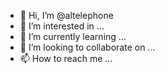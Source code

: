 - 👋 Hi, I’m @altelephone
- 👀 I’m interested in ...
- 🌱 I’m currently learning ...
- 💞️ I’m looking to collaborate on ...
- 📫 How to reach me ...

<!---
altelephone/altelephone is a ✨ special ✨ repository because its `README.md` (this file) appears on your GitHub profile.
You can click the Preview link to take a look at your changes.
--->
